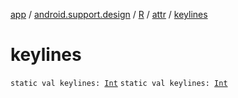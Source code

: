 [app](../../../index.md) / [android.support.design](../../index.md) / [R](../index.md) / [attr](index.md) / [keylines](./keylines.md)

# keylines

`static val keylines: `[`Int`](https://kotlinlang.org/api/latest/jvm/stdlib/kotlin/-int/index.html)
`static val keylines: `[`Int`](https://kotlinlang.org/api/latest/jvm/stdlib/kotlin/-int/index.html)